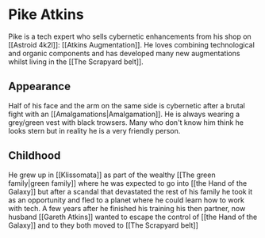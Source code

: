 # Pike Atkins

Pike is a tech expert who sells cybernetic enhancements from his shop on [[Astroid 4k2l]]: [[Atkins Augmentation]]. He loves combining technological and organic components and has developed many new augmentations whilst living in the [[The Scrapyard belt]].

## Appearance

Half of his face and the arm on the same side is cybernetic after a brutal fight with an [[Amalgamations|Amalgamation]]. He is always wearing a grey/green vest with black trowsers. Many who don't know him think he looks stern but in reality he is a very friendly person.

## Childhood

He grew up in [[Klissomata]] as part of the wealthy [[The green family|green family]] where he was expected to go into [[the Hand of the Galaxy]] but after a scandal that devastated the rest of his family he took it as an opportunity and fled to a planet where he could learn how to work with tech. A few years after he finished his training his then partner, now husband [[Gareth Atkins]] wanted to escape the control of [[the Hand of the Galaxy]] and to they both moved to [[The Scrapyard belt]]

